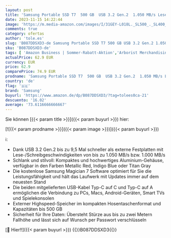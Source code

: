```yaml
---
layout: post
title: 'Samsung Portable SSD T7  500 GB  USB 3.2 Gen.2  1.050 MB/s Lesen  1.000 MB/s Schreiben  Externe SSD Festplatte für Mac  PC  Smartphone und Spielkonsole  Grau  MU-PC500T/WW'
date: 2023-11-15 14:22:44
image: 'https://m.media-amazon.com/images/I/31GEY-L018L._SL500_._SL400_.jpg'
comments: true
category: ofertas
author: 'tole.es'
slug: 'B087DDSXD3-de Samsung Portable SSD T7 500 GB USB 3.2 Gen.2 1.050 MB/s...'
sku: 'B087DDSXD3-de'
tags: [ 'Amazon Business | Sommer-Rabatt-Aktion','Arborist Merchandising Root','Computer & Zubehör','Datenspeicher','Externe Datenspeicher','Externe SSD','Self Service','Special Features Stores','Stores','e26659c6-d1cd-45cb-800b-2f9b432b8572_0','e26659c6-d1cd-45cb-800b-2f9b432b8572_1301','samsung','🇩🇪', ]
actualPrice: 62.9 EUR
currency: EUR
price: 62.9
comparePrice: 74.9 EUR
prodname: 'Samsung Portable SSD T7  500 GB  USB 3.2 Gen.2  1.050 MB/s Lesen  1.000 MB/s Schreiben  Externe SSD Festplatte für Mac  PC  Smartphone und Spielkonsole  Grau  MU-PC500T/WW'
country: 'de'
flag: '🇩🇪'
brand: 'Samsung'
buyurl: 'https://www.amazon.de/dp/B087DDSXD3/?tag=tolees0ca-21'
descuento: '16.02'
average: '73.6116666666667'
---
```


Sie können [{{< param title >}}]({{< param buyurl >}}) hier:

[![{{< param prodname >}}]({{< param image >}})]({{< param buyurl >}})

ℹ️:

- Dank USB 3.2 Gen.2 bis zu 9,5 Mal schneller als externe Festplatten mit Lese-/Schreibgeschwindigkeiten von bis zu 1.050 MB/s bzw. 1.000 MB/s
- Schlank und stilvoll: Kompaktes und hochwertiges Aluminium-Gehäuse, verfügbar in den Farben Metallic Red, Indigo Blue oder Titan Gray
- Die kostenlose Samsung Magician 7 Software optimiert für Sie die Leistungsfähigkeit und hält das Laufwerk mit Updates immer auf dem neuesten Stand
- Die beiden mitgelieferten USB-Kabel Typ-C auf C und Typ-C auf A ermöglichen die Verbindung zu PCs, Macs, Android-Geräten, Smart TVs und Spielekonsolen
- Externer Highspeed-Speicher im kompakten Hosentaschenformat und Kapazitäten bis 500 GB
- Sicherheit für Ihre Daten: Übersteht Stürze aus bis zu zwei Metern Fallhöhe und lässt sich auf Wunsch per Passwort verschlüsseln

[🛒 Hier!!]({{< param buyurl >}})
{{<world>}}B087DDSXD3{{</world>}}
